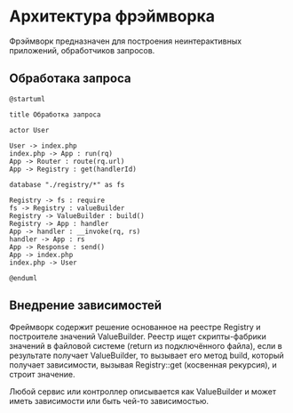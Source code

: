 # Архитектура фрэймворка

Фрэймворк предназначен для построения неинтерактивных приложений, обработчиков запросов.

## Обработака запроса

```plantuml
@startuml

title Обработка запроса

actor User

User -> index.php
index.php -> App : run(rq)
App -> Router : route(rq.url)
App -> Registry : get(handlerId)

database "./registry/*" as fs

Registry -> fs : require
fs -> Registry : valueBuilder
Registry -> ValueBuilder : build()
Registry -> App : handler
App -> handler : __invoke(rq, rs)
handler -> App : rs
App -> Response : send()
App -> index.php
index.php -> User

@enduml
```

## Внедрение зависимостей

Фреймворк содержит решение основанное на реестре Registry и построителе значений ValueBuilder. Реестр ищет скрипты-фабрики значений в файловой системе (return из подключённого файла), если в результате получает ValueBuilder, то вызывает его метод build, который получает зависимости, вызывая Registry::get (косвенная рекурсия), и строит значение.

Любой сервис или контроллер описывается как ValueBuilder и может иметь зависимости или быть чей-то зависимостью.


